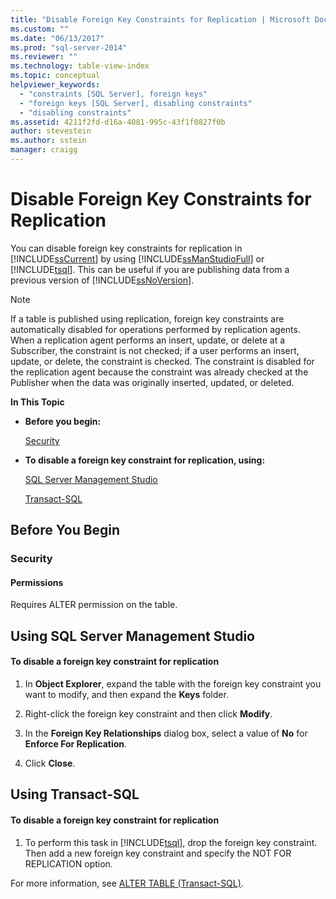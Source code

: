 ```yaml
---
title: "Disable Foreign Key Constraints for Replication | Microsoft Docs"
ms.custom: ""
ms.date: "06/13/2017"
ms.prod: "sql-server-2014"
ms.reviewer: ""
ms.technology: table-view-index
ms.topic: conceptual
helpviewer_keywords: 
  - "constraints [SQL Server], foreign keys"
  - "foreign keys [SQL Server], disabling constraints"
  - "disabling constraints"
ms.assetid: 4211f2fd-d16a-4081-995c-43f1f0827f0b
author: stevestein
ms.author: sstein
manager: craigg
---
```

# Disable Foreign Key Constraints for Replication
  You can disable foreign key constraints for replication in [!INCLUDE[ssCurrent](../../includes/sscurrent-md.md)] by using [!INCLUDE[ssManStudioFull](../../includes/ssmanstudiofull-md.md)] or [!INCLUDE[tsql](../../includes/tsql-md.md)]. This can be useful if you are publishing data from a previous version of [!INCLUDE[ssNoVersion](../../includes/ssnoversion-md.md)].  
  
> [!NOTE]  
>  If a table is published using replication, foreign key constraints are automatically disabled for operations performed by replication agents. When a replication agent performs an insert, update, or delete at a Subscriber, the constraint is not checked; if a user performs an insert, update, or delete, the constraint is checked. The constraint is disabled for the replication agent because the constraint was already checked at the Publisher when the data was originally inserted, updated, or deleted.  
  
 **In This Topic**  
  
-   **Before you begin:**  
  
     [Security](#Security)  
  
-   **To disable a foreign key constraint for replication, using:**  
  
     [SQL Server Management Studio](#SSMSProcedure)  
  
     [Transact-SQL](#TsqlProcedure)  
  
##  <a name="BeforeYouBegin"></a> Before You Begin  
  
###  <a name="Security"></a> Security  
  
####  <a name="Permissions"></a> Permissions  
 Requires ALTER permission on the table.  
  
##  <a name="SSMSProcedure"></a> Using SQL Server Management Studio  
  
#### To disable a foreign key constraint for replication  
  
1.  In **Object Explorer**, expand the table with the foreign key constraint you want to modify, and then expand the **Keys** folder.  
  
2.  Right-click the foreign key constraint and then click **Modify**.  
  
3.  In the **Foreign Key Relationships** dialog box, select a value of **No** for **Enforce For Replication**.  
  
4.  Click **Close**.  
  
##  <a name="TsqlProcedure"></a> Using Transact-SQL  
  
#### To disable a foreign key constraint for replication  
  
1.  To perform this task in [!INCLUDE[tsql](../../includes/tsql-md.md)], drop the foreign key constraint. Then add a new foreign key constraint and specify the NOT FOR REPLICATION option.  
  
 For more information, see [ALTER TABLE &#40;Transact-SQL&#41;](/sql/t-sql/statements/alter-table-transact-sql).  
  
###  <a name="TsqlExample"></a>  
